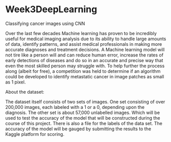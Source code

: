# Week3DeepLearning

Classifying cancer images using CNN

Over the last few decades Machine learning has proven to be incredibly useful for medical imaging analysis due to its ability to handle large amounts of data, identify patterns, and assist medical professionals in making more accurate diagnoses and treatment decisions. A Machine learning model will not tire like a person will and can reduce human error, increase the rates of early detections of diseases and do so in an accurate and precise way that even the most skilled person may struggle with. To help further the process along (albeit for free), a competition was held to determine if an algorithm could be developed to identify metastatic cancer in image patches as small as 1 pixel.

About the dataset:

The dataset itself consists of two sets of images. One set consisting of over 200,000 images, each labeled with a 1 or a 0, depending upon the diagnosis. The other set is about 57,000 unlabelled images. Which will be used to test the accuracy of the model that will be constructed during the course of this project. There is also a file for the labels of the data set. The accuracy of the model will be gauged by submitting the results to the Kaggle platform for scoring.
